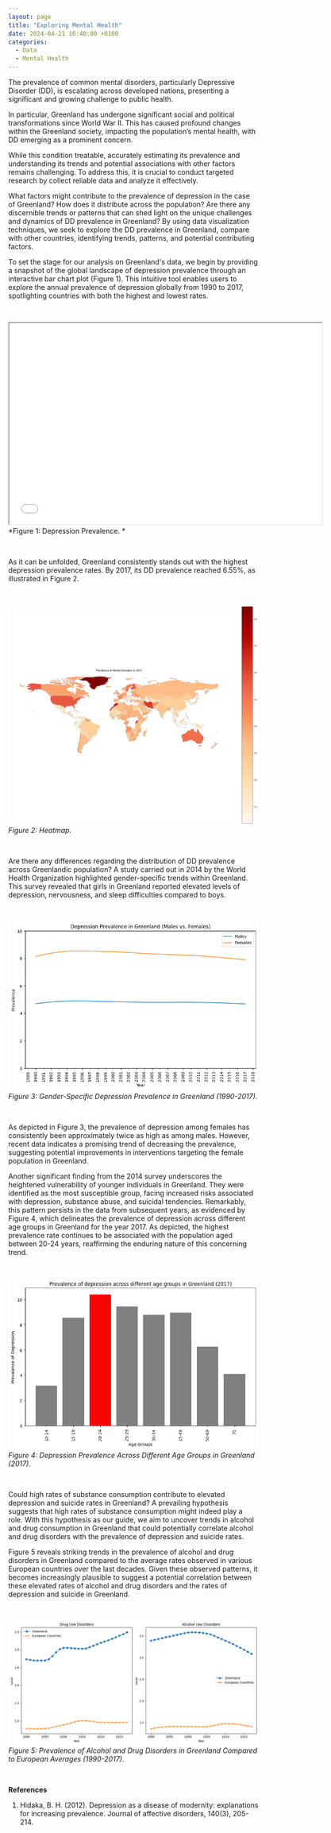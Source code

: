 ```yaml
---
layout: page
title: "Exploring Mental Health"
date: 2024-04-21 16:40:00 +0100
categories: 
  - Data
  - Mental Health
---
```


The prevalence of common mental disorders, particularly Depressive Disorder (DD), is escalating across developed nations, presenting a significant and growing challenge to public health. 

In particular, Greenland has undergone significant social and political transformations since World War II. This has caused profound changes within the Greenland society, impacting the population’s mental health, with DD emerging as a prominent concern.

While this condition treatable, accurately estimating its prevalence and understanding its trends and potential associations with other factors remains challenging. To address this, it is crucial to conduct targeted research by collect reliable data and analyze it effectively.

What factors might contribute to the prevalence of depression in the case of Greenland? How does it distribute across the population? Are there any discernible trends or patterns that can shed light on the unique challenges and dynamics of DD prevalence in Greenland? By using data visualization techniques, we seek to explore the DD prevalence in Greenland, compare with other countries, identifying trends, patterns, and potential contributing factors.

To set the stage for our analysis on Greenland's data, we begin by providing a snapshot of the global landscape of depression prevalence through an interactive bar chart plot (Figure 1). This intuitive tool enables users to explore the annual prevalence of depression globally from 1990 to 2017, spotlighting countries with both the highest and lowest rates.


&nbsp;

<iframe src="/assets/images/interactive_plot_1990_2017.html" width="630" height="405"></iframe>
*Figure 1: Depression Prevalence. *

&nbsp;

As it can be unfolded, Greenland consistently stands out with the highest depression prevalence rates. By 2017, its DD prevalence reached 6.55%, as illustrated in Figure 2.


&nbsp;

![heatmap](/assets/images/dd_heatmap.png)  
*Figure 2: Heatmap.*

&nbsp;

Are there any differences regarding the distribution of DD prevalence across Greenlandic population? A study carried out in 2014 by the World Health Organization highlighted gender-specific trends within Greenland. This survey revealed that girls in Greenland reported elevated levels of depression, nervousness, and sleep difficulties compared to boys. 

&nbsp;

![malevsfemale](/assets/images/malevsfemale.png)  
*Figure 3: Gender-Specific Depression Prevalence in Greenland (1990-2017).*

&nbsp;

As depicted in Figure 3, the prevalence of depression among females has consistently been approximately twice as high as among males. However, recent data indicates a promising trend of decreasing the prevalence, suggesting potential improvements in interventions targeting the female population in Greenland.

Another significant finding from the 2014 survey underscores the heightened vulnerability of younger individuals in Greenland. They were identified as the most susceptible group, facing increased risks associated with depression, substance abuse, and suicidal tendencies. Remarkably, this pattern persists in the data from subsequent years, as evidenced by Figure 4, which delineates the prevalence of depression across different age groups in Greenland for the year 2017. As depicted, the highest prevalence rate continues to be associated with the population aged between 20-24 years, reaffirming the enduring nature of this concerning trend.

&nbsp;

![agegroups](/assets/images/agegreenland.png)  
*Figure 4: Depression Prevalence Across Different Age Groups in Greenland (2017).*

&nbsp;

Could high rates of substance consumption contribute to elevated depression and suicide rates in Greenland? A prevailing hypothesis suggests that high rates of substance consumption might indeed play a role. With this hypothesis as our guide, we aim to uncover trends in alcohol and drug consumption in Greenland that could potentially correlate alcohol and drug disorders with the prevalence of depression and suicide rates.

Figure 5 reveals striking trends in the prevalence of alcohol and drug disorders in Greenland compared to the average rates observed in various European countries over the last decades. Given these observed patterns, it becomes increasingly plausible to suggest a potential correlation between these elevated rates of alcohol and drug disorders and the rates of depression and suicide in Greenland.

&nbsp;

![drugalc](/assets/images/drugalc.png)  
*Figure 5: Prevalence of Alcohol and Drug Disorders in Greenland Compared to European Averages (1990-2017).*

&nbsp;

**References**

1. Hidaka, B. H. (2012). Depression as a disease of modernity: explanations for increasing prevalence. Journal of affective disorders, 140(3), 205-214.


[jekyll-docs]: https://jekyllrb.com/docs/home
[jekyll-gh]:   https://github.com/jekyll/jekyll
[jekyll-talk]: https://talk.jekyllrb.com/
